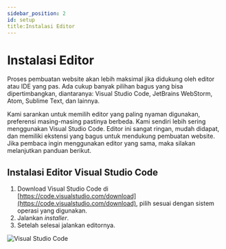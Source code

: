 ```yaml
---
sidebar_position: 2
id: setup
title:Instalasi Editor
---
```


# Instalasi Editor

Proses pembuatan website akan lebih maksimal jika didukung oleh editor atau IDE yang pas. Ada cukup banyak pilihan bagus
yang bisa dipertimbangkan, diantaranya: Visual Studio Code, JetBrains WebStorm, Atom, Sublime Text, dan lainnya.

Kami sarankan untuk memilih editor yang paling nyaman digunakan, preferensi masing-masing pastinya berbeda. Kami sendiri
lebih sering menggunakan Visual Studio Code. Editor ini sangat ringan, mudah didapat, dan memiliki ekstensi yang bagus
untuk mendukung pembuatan website. Jika pembaca ingin menggunakan editor yang sama, maka silakan melanjutkan panduan
berikut.

## Instalasi Editor Visual Studio Code

1. Download Visual Studio Code di [https://code.visualstudio.com/download](https://code.visualstudio.com/download),
   pilih sesuai dengan sistem operasi yang digunakan.
2. Jalankan _installer_.
3. Setelah selesai jalankan editornya.

![Visual Studio Code](/img/instalasi/instalasi-vscode.png)